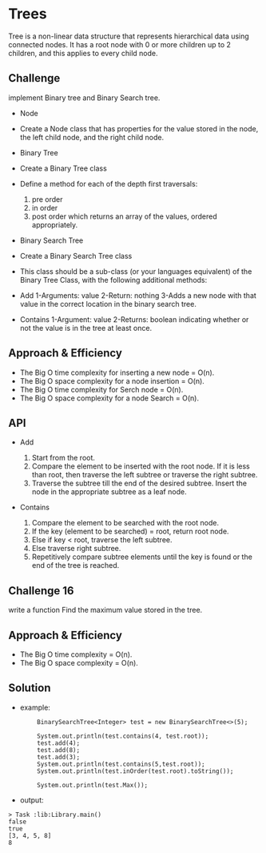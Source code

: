 # Trees
Tree is a non-linear data structure that represents hierarchical data using connected nodes. It has a root node with 0 or more children up to 2 children, and this applies to every child node.


## Challenge
implement Binary tree and Binary Search tree.


* Node

* Create a Node class that has properties for the value stored in the node, the left child node, and the right child node.

* Binary Tree

* Create a Binary Tree class
* Define a method for each of the depth first traversals:
  1) pre order
  2) in order
  3) post order which returns an array of the values, ordered appropriately.
* Binary Search Tree

 * Create a Binary Search Tree class
 * This class should be a sub-class (or your languages equivalent) of the Binary Tree Class, with the following additional methods:
 * Add
   1-Arguments: value
   2-Return: nothing
   3-Adds a new node with that value in the correct location in the binary search tree.
* Contains
  1-Argument: value
  2-Returns: boolean indicating whether or not the value is in the tree at least once.

## Approach & Efficiency

* The Big O time complexity for inserting a new node = O(n).
* The Big O space complexity for a node insertion = O(n).
* The Big O time complexity for Serch node = O(n).
* The Big O space complexity for a node Search = O(n).


## API

* Add
    1. Start from the root.
    2. Compare the element to be inserted with the root node. If it is less than root, then traverse the left subtree or traverse the right subtree.
    3. Traverse the subtree till the end of the desired subtree. Insert the node in the appropriate subtree as a leaf node.

* Contains
    1. Compare the element to be searched with the root node.
    2. If the key (element to be searched) = root, return root node.
    3. Else if key < root, traverse the left subtree.
    4. Else traverse right subtree.
    5. Repetitively compare subtree elements until the key is found or the end of the tree is reached.


## Challenge 16
write a function Find the maximum value stored in the tree.

## Approach & Efficiency

* The Big O time complexity   = O(n).
* The Big O space complexity  = O(n).

## Solution
* example:
```
        BinarySearchTree<Integer> test = new BinarySearchTree<>(5);

        System.out.println(test.contains(4, test.root));
        test.add(4);
        test.add(8);
        test.add(3);
        System.out.println(test.contains(5,test.root));
        System.out.println(test.inOrder(test.root).toString());

        System.out.println(test.Max());
```
* output:
```
> Task :lib:Library.main()
false
true
[3, 4, 5, 8]
8
```